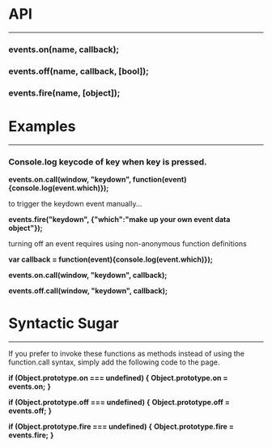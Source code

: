 # API
***
### events.on(name, callback);
### events.off(name, callback, [bool]);
### events.fire(name, [object]);

# Examples
***
### Console.log keycode of key when key is pressed.


**events.on.call(window, "keydown", function(event){console.log(event.which)});**

to trigger the keydown event manually...

**events.fire("keydown", {"which":"make up your own event data object"});**

turning off an event requires using non-anonymous function definitions

**var callback = function(event){console.log(event.which)});**

**events.on.call(window, "keydown", callback);**

**events.off.call(window, "keydown", callback);**

# Syntactic Sugar
***
If you prefer to invoke these functions as methods instead of using the function.call syntax, simply add the following code to the page.

**if (Object.prototype.on === undefined) {**
  **Object.prototype.on = events.on;**
**}**

**if (Object.prototype.off === undefined) {**
  **Object.prototype.off = events.off;**
**}**

**if (Object.prototype.fire === undefined) {**
  **Object.prototype.fire = events.fire;**
**}**

